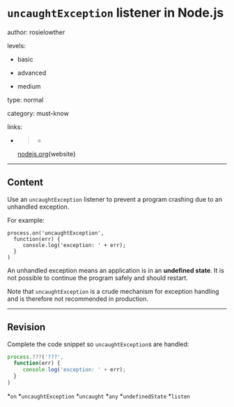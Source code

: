 # `uncaughtException` listener in Node.js
author: rosielowther

levels:

  - basic

  - advanced

  - medium

type: normal

category: must-know

links:

  - >-
    [nodejs.org](https://nodejs.org/api/process.html#process_event_uncaughtexception){website}

---
## Content

Use an `uncaughtException` listener to prevent a program crashing due to an unhandled exception.

For example:
```
process.on('uncaughtException',
  function(err) {
     console.log('exception: ' + err);
  }
)
```
An unhandled exception means an application is in an **undefined state**. It is not possible to continue the program safely and should restart.

Note that `uncaughtException` is a crude  mechanism for exception handling and is therefore not recommended in production.

---
## Revision

Complete the code snippet so `uncaughtException`s are handled:
```javascript
process.???('???',
  function(err) {
     console.log('exception: ' + err);
  }
)

```

*`on`
*`uncaughtException`
*`uncaught`
*`any`
*`undefinedState`
*`listen`
